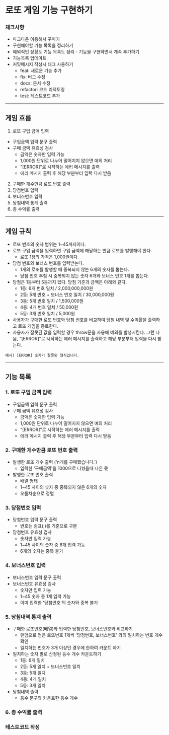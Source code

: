 # 로또 게임 기능 구현하기
### 체크사항
- 마크다운 이용해서 꾸미기
- 구현해야할 기능 목록을 정리하기
- 예외적인 상황도 기능 목록도 정리 - 기능을 구현하면서 계속 추가하기
- 기능목록 업데이트 
- 커밋메시지 작성시 태그 사용하기
    - feat: 새로운 기능 추가
    - fix: 버그 수정
    - docs: 문서 수정
    - refactor: 코드 리팩토링
    - test: 테스트코드 추가

---
## 게임 흐름

1. 로또 구입 금액 입력
- 구입금액 입력 문구 출력
- 구매 금액 유효성 검사
    - 금액은 숫자만 입력 가능
    - 1,000원 단위로 나누어 떨어지지 않으면 예외 처리
    - "[ERROR]"로 시작하는 에러 메시지를 출력
    - 에러 메시지 출력 후 해당 부분부터 입력 다시 받음

2. 구매한 개수만큼 로또 번호 출력
3. 당첨번호 입력
4. 보너스번호 입력
5. 당첨내역 통계 출력
6. 총 수익률 출력

---
## 게임 규칙

- 로또 번호의 숫자 범위는 1~45까지이다.
- 로또 구입 금액을 입력하면 구입 금액에 해당하는 만큼 로또를 발행해야 한다.
    - 로또 1장의 가격은 1,000원이다.
- 당첨 번호와 보너스 번호를 입력받는다.
    - 1개의 로또를 발행할 때 중복되지 않는 6개의 숫자를 뽑는다.
    - 당첨 번호 추첨 시 중복되지 않는 숫자 6개와 보너스 번호 1개를 뽑는다.
- 당첨은 1등부터 5등까지 있다. 당첨 기준과 금액은 아래와 같다.
    - 1등: 6개 번호 일치 / 2,000,000,000원
    - 2등: 5개 번호 + 보너스 번호 일치 / 30,000,000원
    - 3등: 5개 번호 일치 / 1,500,000원
    - 4등: 4개 번호 일치 / 50,000원
    - 5등: 3개 번호 일치 / 5,000원
- 사용자가 구매한 로또 번호와 당첨 번호를 비교하여 당첨 내역 및 수익률을 출력하고 로또 게임을 종료한다.
- 사용자가 잘못된 값을 입력할 경우 throw문을 사용해 예외를 발생시킨다. 그런 다음, "[ERROR]"로 시작하는 에러 메시지를 출력하고 해당 부분부터 입력을 다시 받는다. 
```
예시) [ERROR] 숫자가 잘못된 형식입니다.
```

---
## 기능 목록

### 1. 로또 구입 금액 입력
- 구입금액 입력 문구 출력
- 구매 금액 유효성 검사
    - 금액은 숫자만 입력 가능
    - 1,000원 단위로 나누어 떨어지지 않으면 예외 처리
    - "[ERROR]"로 시작하는 에러 메시지를 출력
    - 에러 메시지 출력 후 해당 부분부터 입력 다시 받음

### 2. 구매한 개수만큼 로또 번호 출력
- 발생한 로또 개수 출력 ('n개를 구매했습니다.')
    - 입력한 '구매금액'을 1000으로 나눴을때 나온 몫
- 발행한 로또 번호 출력
    - 배열 형태
    - 1~45 사이의 숫자 중 중복되지 않은 6개의 숫자
    - 오름차순으로 정렬

### 3. 당첨번호 입력
- 당첨번호 입력 문구 출력
    - 번호는 쉼표(,)를 기준으로 구분
- 당첨번호 유효성 겁사
    - 숫자만 입력 가능
    - 1~45 사이의 숫자 중 6개 입력 가능
    - 6개의 숫자는 중복 불가

### 4. 보너스번호 입력
- 보너스번호 입력 문구 출력
- 보너스번호 유효성 검사
    - 숫자만 입력 가능
    - 1~45 숫자 중 1개 입력 가능
    - 이미 입력한 '당첨번호'의 숫자와 중복 불가

### 5. 당첨내역 통계 출력
- 구매한 로또번호(배열)와 입력한 당첨번호, 보너스번호와 비교하기
    - 랜덤으로 얻은 로또번호 1개씩 '당첨번호, 보너스번호' 와의 일치하는 번호 개수 확인
    - 일치하는 번호가 3개 이상인 경우에 한하여 카운트 하기
- 일치하는 숫자 별로 산정된 등수 개수 카운트하기 
    - 1등: 6개 일치
    - 2등: 5개 일치 + 보너스번호 일치
    - 3등: 5개 일치
    - 4등: 4개 일치
    - 5등: 3개 일치
- 당첨내역 출력
    - 등수 문구와 카운트한 등수 개수

### 6. 총 수익률 출력
### 테스트코드 작성

